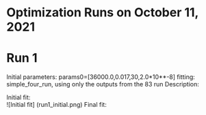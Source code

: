 # Optimization Runs on October 11, 2021

# Run 1
Initial parameters: 
    params0=[36000.0,0.017,30,2.0*10**-8]
fitting: simple_four_run, using only the outputs from the 83 run
Description:

Initial fit:  
![Initial fit] (run1_initial.png)
Final fit: 